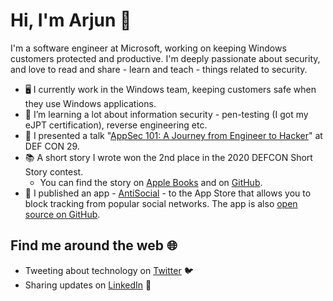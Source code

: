 # Hi, I'm Arjun 👋



I'm a software engineer at Microsoft, working on keeping Windows customers protected and productive. I'm deeply passionate about security, and love to read and share - learn and teach - things related to security.

- 🖥️ I currently work in the Windows team, keeping customers safe when they use Windows applications.
- 🌱 I’m learning a lot about information security - pen-testing (I got my eJPT certification), reverse engineering etc.
- 🎤 I presented a talk "[AppSec 101: A Journey from Engineer to Hacker](https://youtu.be/7jiUt_TqfG4)" at DEF CON 29.
- 📚 A short story I wrote won the 2nd place in the 2020 DEFCON Short Story contest.
  - You can find the story on [Apple Books](https://books.apple.com/us/book/plug-and-play/id1521590505) and on [GitHub](https://gist.github.com/504f8100bcd01bf2b998c674a390f6f0).
- 📱 I published an app - [AntiSocial](https://apps.apple.com/us/app/anti-social/id1516200820) - to the App Store that allows you to block tracking from popular social networks. The app is also [open source on GitHub](https://github.com/247arjun/AntiSocialApp).

## Find me around the web 🌐
- Tweeting about technology on [Twitter](https://twitter.com/247arjun) 🐦
- Sharing updates on [LinkedIn](https://www.linkedin.com/in/247arjun) 👔

<!--
**247arjun/247arjun** is a ✨ _special_ ✨ repository because its `README.md` (this file) appears on your GitHub profile.

Here are some ideas to get you started:

- 🔭 I’m currently working on ...
- 🌱 I’m currently learning ...
- 👯 I’m looking to collaborate on ...
- 🤔 I’m looking for help with ...
- 💬 Ask me about ...
- 📫 How to reach me: ...
- 😄 Pronouns: ...
- ⚡ Fun fact: ...
-->
